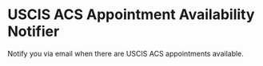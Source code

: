 # USCIS ACS Appointment Availability Notifier

Notify you via email when there are USCIS ACS appointments available.
